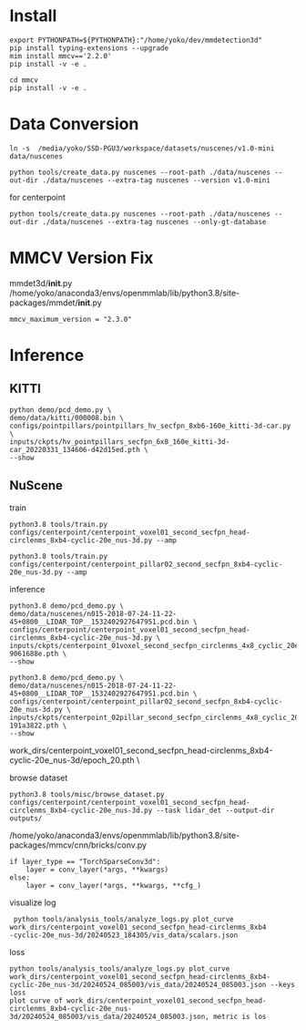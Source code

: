 # Install

```
export PYTHONPATH=${PYTHONPATH}:"/home/yoko/dev/mmdetection3d"
pip install typing-extensions --upgrade
mim install mmcv=='2.2.0'
pip install -v -e .
```

```
cd mmcv
pip install -v -e .
```

# Data Conversion

```
ln -s  /media/yoko/SSD-PGU3/workspace/datasets/nuscenes/v1.0-mini data/nuscenes
```

```
python tools/create_data.py nuscenes --root-path ./data/nuscenes --out-dir ./data/nuscenes --extra-tag nuscenes --version v1.0-mini
```

for centerpoint

```
python tools/create_data.py nuscenes --root-path ./data/nuscenes --out-dir ./data/nuscenes --extra-tag nuscenes --only-gt-database
```

# MMCV Version Fix

mmdet3d/__init__.py
/home/yoko/anaconda3/envs/openmmlab/lib/python3.8/site-packages/mmdet/__init__.py

```
mmcv_maximum_version = "2.3.0"
```

# Inference

## KITTI

```
python demo/pcd_demo.py \
demo/data/kitti/000008.bin \
configs/pointpillars/pointpillars_hv_secfpn_8xb6-160e_kitti-3d-car.py \
inputs/ckpts/hv_pointpillars_secfpn_6x8_160e_kitti-3d-car_20220331_134606-d42d15ed.pth \
--show
```

## NuScene

train

```
python3.8 tools/train.py configs/centerpoint/centerpoint_voxel01_second_secfpn_head-circlenms_8xb4-cyclic-20e_nus-3d.py --amp
```

```
python3.8 tools/train.py configs/centerpoint/centerpoint_pillar02_second_secfpn_8xb4-cyclic-20e_nus-3d.py --amp
```

inference

```
python3.8 demo/pcd_demo.py \
demo/data/nuscenes/n015-2018-07-24-11-22-45+0800__LIDAR_TOP__1532402927647951.pcd.bin \
configs/centerpoint/centerpoint_voxel01_second_secfpn_head-circlenms_8xb4-cyclic-20e_nus-3d.py \
inputs/ckpts/centerpoint_01voxel_second_secfpn_circlenms_4x8_cyclic_20e_nus_20220810_030004-9061688e.pth \
--show
```

```
python3.8 demo/pcd_demo.py \
demo/data/nuscenes/n015-2018-07-24-11-22-45+0800__LIDAR_TOP__1532402927647951.pcd.bin \
configs/centerpoint/centerpoint_pillar02_second_secfpn_8xb4-cyclic-20e_nus-3d.py \
inputs/ckpts/centerpoint_02pillar_second_secfpn_circlenms_4x8_cyclic_20e_nus_20220811_031844-191a3822.pth \
--show
```

work_dirs/centerpoint_voxel01_second_secfpn_head-circlenms_8xb4-cyclic-20e_nus-3d/epoch_20.pth \\

browse dataset

```
python3.8 tools/misc/browse_dataset.py configs/centerpoint/centerpoint_voxel01_second_secfpn_head-circlenms_8xb4-cyclic-20e_nus-3d.py --task lidar_det --output-dir outputs/
```

/home/yoko/anaconda3/envs/openmmlab/lib/python3.8/site-packages/mmcv/cnn/bricks/conv.py

```
if layer_type == "TorchSparseConv3d":
    layer = conv_layer(*args, **kwargs)
else:
    layer = conv_layer(*args, **kwargs, **cfg_)
```

visualize log

```
 python tools/analysis_tools/analyze_logs.py plot_curve work_dirs/centerpoint_voxel01_second_secfpn_head-circlenms_8xb4
-cyclic-20e_nus-3d/20240523_184305/vis_data/scalars.json
```

loss

```
python tools/analysis_tools/analyze_logs.py plot_curve work_dirs/centerpoint_voxel01_second_secfpn_head-circlenms_8xb4-cyclic-20e_nus-3d/20240524_085003/vis_data/20240524_085003.json --keys loss
plot curve of work_dirs/centerpoint_voxel01_second_secfpn_head-circlenms_8xb4-cyclic-20e_nus-3d/20240524_085003/vis_data/20240524_085003.json, metric is los
```
